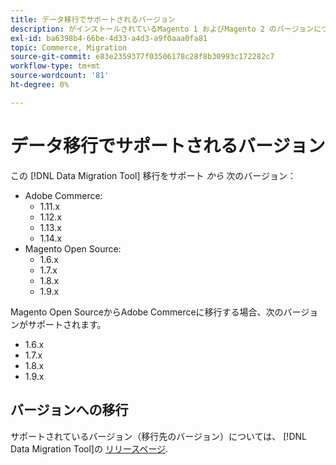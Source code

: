 ```yaml
---
title: データ移行でサポートされるバージョン
description: がインストールされているMagento 1 およびMagento 2 のバージョンについて説明します [!DNL Data Migration Tool] のサポート。
exl-id: ba6398b4-66be-4d33-a4d3-a9f0aaa0fa81
topic: Commerce, Migration
source-git-commit: e83e2359377f03506178c28f8b30993c172282c7
workflow-type: tm+mt
source-wordcount: '81'
ht-degree: 0%

---
```


# データ移行でサポートされるバージョン

この [!DNL Data Migration Tool] 移行をサポート _から_ 次のバージョン：

* Adobe Commerce:
   * 1.11.x
   * 1.12.x
   * 1.13.x
   * 1.14.x
* Magento Open Source:
   * 1.6.x
   * 1.7.x
   * 1.8.x
   * 1.9.x

Magento Open SourceからAdobe Commerceに移行する場合、次のバージョンがサポートされます。

* 1.6.x
* 1.7.x
* 1.8.x
* 1.9.x

## バージョンへの移行

サポートされているバージョン（移行先のバージョン）については、 [!DNL Data Migration Tool]の [リリースページ](https://github.com/magento/data-migration-tool/releases).

